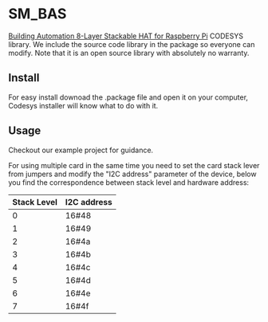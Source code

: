 # SM_BAS

[Building Automation 8-Layer Stackable HAT for Raspberry Pi](https://sequentmicrosystems.com/collections/all-io-cards/products/building-automation-8-layer-stackable-hat-v4-for-raspberry-pi) CODESYS library.
We include the source code library in the package so everyone can modify. Note that it is an open source library with absolutely no warranty.
## Install
For easy install downoad the .package file and open it on your computer, Codesys installer will know what to do with it.
## Usage
Checkout our example project for guidance.

For using multiple card in the same time you need to set the card stack lever from jumpers and modify the "I2C address" parameter of the  device, below you find the correspondence between stack level and hardware address:

| Stack Level | I2C address |
| --- | --- |
| 0 | 16#48 |
| 1 | 16#49 |
| 2 | 16#4a |
| 3 | 16#4b |
| 4 | 16#4c |
| 5 | 16#4d |
| 6 | 16#4e |
| 7 | 16#4f |
